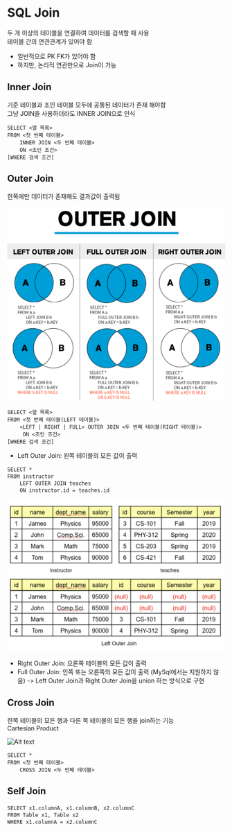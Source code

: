 # SQL Join
두 개 이상의 테이블을 연결하여 데이터를 검색할 때 사용 <br/>
테이블 간의 연관관계가 있어야 함
- 일반적으로 PK FK가 있어야 함
- 하지만, 논리적 연관만으로 Join이 가능


## Inner Join
기준 테이블과 조인 테이블 모두에 공통된 데이터가 존재 해야함<br/>
그냥 JOIN을 사용하더라도 INNER JOIN으로 인식
```
SELECT <열 목록>
FROM <첫 번째 테이블>
    INNER JOIN <두 번째 테이블>
    ON <조인 조건>
[WHERE 검색 조건]
```

## Outer Join
한쪽에만 데이터가 존재해도 결과값이 출력됨

![Alt text](asset/outerJoin_img.png)

```
SELECT <열 목록>
FROM <첫 번째 테이블(LEFT 테이블)>
    <LEFT | RIGHT | FULL> OUTER JOIN <두 번째 테이블(RIGHT 테이블)>
     ON <조인 조건>
[WHERE 검색 조건]

```
- Left Outer Join: 왼쪽 테이블의 모든 값이 출력
```
SELECT *
FROM instructor
    LEFT OUTER JOIN teaches
    ON instructor.id = teaches.id
```
![Alt text](asset/leftOuterJoin_img.png)

- Right Outer Join: 으론쪽 테이블의 모든 값이 출력
- Full Outer Join: 인쪽 또는 오른쪽의 모든 값이 출력 (MySql에서는 지원하지 않음)
    -> Left Outer Join과 Right Outer Join을 union 하는 방식으로 구현

## Cross Join
한쪽 테이블의 모든 행과 다른 쪽 테이블의 모든 행을 join하는 기능<br/>
Cartesian Product

![Alt text](crossJoin_img.png)

```
SELECT * 
FROM <첫 번째 테이블>
    CROSS JOIN <두 번째 테이블>
```

## Self Join
```
SELECT x1.columnA, x1.columnB, x2.columnC
FROM Table x1, Table x2
WHERE x1.columnA = x2.columnC
```

